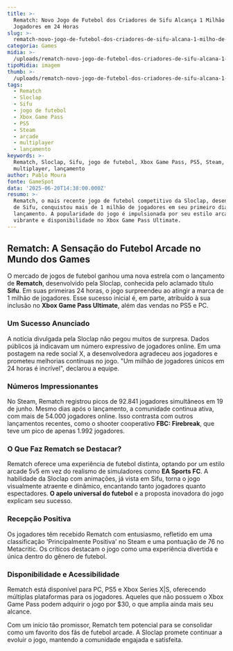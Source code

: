 ```yaml
---
title: >-
  Rematch: Novo Jogo de Futebol dos Criadores de Sifu Alcança 1 Milhão de
  Jogadores em 24 Horas
slug: >-
  rematch-novo-jogo-de-futebol-dos-criadores-de-sifu-alcana-1-milho-de-jogadores-em-24-horas
categoria: Games
midia: >-
  /uploads/rematch-novo-jogo-de-futebol-dos-criadores-de-sifu-alcana-1-milho-de-jogadores-em-24-horas-thumb.jpg
tipoMidia: imagem
thumb: >-
  /uploads/rematch-novo-jogo-de-futebol-dos-criadores-de-sifu-alcana-1-milho-de-jogadores-em-24-horas-thumb.jpg
tags:
  - Rematch
  - Sloclap
  - Sifu
  - jogo de futebol
  - Xbox Game Pass
  - PS5
  - Steam
  - arcade
  - multiplayer
  - lançamento
keywords: >-
  Rematch, Sloclap, Sifu, jogo de futebol, Xbox Game Pass, PS5, Steam, arcade,
  multiplayer, lançamento
author: Pablo Moura
fonte: GameSpot
data: '2025-06-20T14:38:00.000Z'
resumo: >-
  Rematch, o mais recente jogo de futebol competitivo da Sloclap, desenvolvedora
  de Sifu, conquistou mais de 1 milhão de jogadores em seu primeiro dia de
  lançamento. A popularidade do jogo é impulsionada por seu estilo arcade
  vibrante e disponibilidade no Xbox Game Pass Ultimate.
---
```


## Rematch: A Sensação do Futebol Arcade no Mundo dos Games

O mercado de jogos de futebol ganhou uma nova estrela com o lançamento de **Rematch**, desenvolvido pela Sloclap, conhecida pelo aclamado título **Sifu**. Em suas primeiras 24 horas, o jogo surpreendeu ao atingir a marca de 1 milhão de jogadores. Esse sucesso inicial é, em parte, atribuído à sua inclusão no **Xbox Game Pass Ultimate**, além das vendas no PS5 e PC.

### Um Sucesso Anunciado

A notícia divulgada pela Sloclap não pegou muitos de surpresa. Dados públicos já indicavam um número expressivo de jogadores online. Em uma postagem na rede social X, a desenvolvedora agradeceu aos jogadores e prometeu melhorias contínuas no jogo. "Um milhão de jogadores únicos em 24 horas é incrível", declarou a equipe.

### Números Impressionantes

No Steam, Rematch registrou picos de 92.841 jogadores simultâneos em 19 de junho. Mesmo dias após o lançamento, a comunidade continua ativa, com mais de 54.000 jogadores online. Isso contrasta com outros lançamentos recentes, como o shooter cooperativo **FBC: Firebreak**, que teve um pico de apenas 1.992 jogadores.

### O Que Faz Rematch se Destacar?

Rematch oferece uma experiência de futebol distinta, optando por um estilo arcade 5v5 em vez do realismo de simuladores como **EA Sports FC**. A habilidade da Sloclap com animações, já vista em Sifu, torna o jogo visualmente atraente e dinâmico, encantando tanto jogadores quanto espectadores. **O apelo universal do futebol** e a proposta inovadora do jogo explicam seu sucesso.

### Recepção Positiva

Os jogadores têm recebido Rematch com entusiasmo, refletido em uma classificação 'Principalmente Positiva' no Steam e uma pontuação de 76 no Metacritic. Os críticos destacam o jogo como uma experiência divertida e única dentro do gênero de futebol.

### Disponibilidade e Acessibilidade

Rematch está disponível para PC, PS5 e Xbox Series X|S, oferecendo múltiplas plataformas para os jogadores. Aqueles que não possuem o Xbox Game Pass podem adquirir o jogo por $30, o que amplia ainda mais seu alcance.

Com um início tão promissor, Rematch tem potencial para se consolidar como um favorito dos fãs de futebol arcade. A Sloclap promete continuar a evoluir o jogo, mantendo a comunidade engajada e satisfeita.

